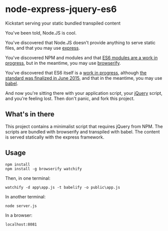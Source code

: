 # node-express-jquery-es6
Kickstart serving your static bundled transpiled content

You've been told, Node.JS is cool.

You've discovered that Node.JS doesn't provide anything to serve static files, and that you may use [express](https://www.tutorialspoint.com/nodejs/nodejs_express_framework.htm).

You've discovered NPM and modules and that [ES6 modules are a work in progress](http://exploringjs.com/es6/ch_modules.html#sec_module-loader-api), but in the meantime, you may use [browserify](http://browserify.org/).

You've discovered that ES6 itself is a [work in progress](https://kangax.github.io/compat-table/es6/), although [the standard was finalized in June 2015](https://en.wikipedia.org/wiki/ECMAScript#6th_Edition_-_ECMAScript_2015), and that in the meantime, you may use [babel](https://babeljs.io/).

And now you're sitting there with your application script, your [jQuery](https://jquery.com/) script, and you're feeling lost. Then don't panic, and fork this project.

## What's in there

This project contains a minimalist script that requires jQuery from NPM. The scripts are bundled with browserify and transpiled with babel. The content is served statically with the express framework.

## Usage

```
npm install
npm install -g browserify watchify
```

Then, in one terminal:
```
watchify -d app\app.js -t babelify -o public\app.js
```

In another terminal:
```
node server.js
```

In a browser:
```
localhost:8081
```
